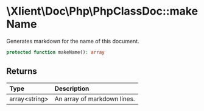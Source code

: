 # \\Xlient\\Doc\\Php\\PhpClassDoc::makeName

Generates markdown for the name of this document.

```php
protected function makeName(): array
```

## Returns

| Type | Description |
| :--- | :--- |
| array\<string\> | An array of markdown lines. |